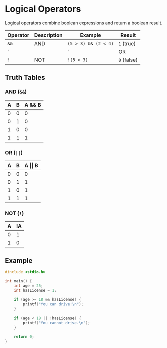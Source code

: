 # Logical Operators

Logical operators combine boolean expressions and return a boolean result.

| Operator | Description | Example | Result |
|----------|-------------|---------|--------|
| `&&` | AND | `(5 > 3) && (2 < 4)` | `1` (true) |
| `||` | OR | `(5 > 3) || (2 > 4)` | `1` (true) |
| `!` | NOT | `!(5 > 3)` | `0` (false) |

## Truth Tables

### AND (`&&`)
| A | B | A && B |
|---|---|--------|
| 0 | 0 | 0 |
| 0 | 1 | 0 |
| 1 | 0 | 0 |
| 1 | 1 | 1 |

### OR (`||`)
| A | B | A \|\| B |
|---|---|----------|
| 0 | 0 | 0 |
| 0 | 1 | 1 |
| 1 | 0 | 1 |
| 1 | 1 | 1 |

### NOT (`!`)
| A | !A |
|---|----|
| 0 | 1 |
| 1 | 0 |

## Example
```c
#include <stdio.h>

int main() {
    int age = 25;
    int hasLicense = 1;
    
    if (age >= 18 && hasLicense) {
        printf("You can drive!\n");
    }
    
    if (age < 18 || !hasLicense) {
        printf("You cannot drive.\n");
    }
    
    return 0;
}